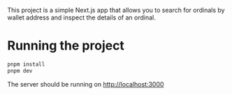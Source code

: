 This project is a simple Next.js app that allows you to search for ordinals by wallet address and inspect the details of an ordinal.

# Running the project

```bash
pnpm install
pnpm dev
```

The server should be running on [http://localhost:3000](http://localhost:3000)
